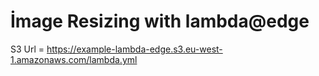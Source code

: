 
# İmage Resizing with lambda@edge

S3 Url = https://example-lambda-edge.s3.eu-west-1.amazonaws.com/lambda.yml

